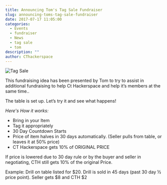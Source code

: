 ```yaml
---
title: Announcing Tom's Tag Sale Fundraiser
slug: announcing-toms-tag-sale-fundraiser
date: 2017-07-17 11:05:00
categories:
  - Events
  - fundraiser
  - News
  - tag sale
  - tom
description: ""
author: CThackerspace
---
```



![Tag Sale](/uploads/2017/07/tag-sale-image-300x196.jpg)

This fundraising idea has been presented by Tom to try to assist in additional fundraising to help Ct Hackerspace and help it’s members at the same time..

The table is set up. Let’s try it and see what happens!

_Here's How it works:_

- Bring in your Item
- Tag it appropriately
- 30 Day Countdown Starts
- Price of item halves in 30 days automatically. (Seller pulls from table, or leaves it at 50% price)
- CT Hackerspace gets 10% of ORIGINAL PRICE

If price is lowered due to 30 day rule or by the buyer and seller in negotiating, CTH still gets 10% of the original Price.

Example: Drill on table listed for $20. Drill is sold in 45 days (past 30 day ½ price point). Seller gets $8 and CTH $2
